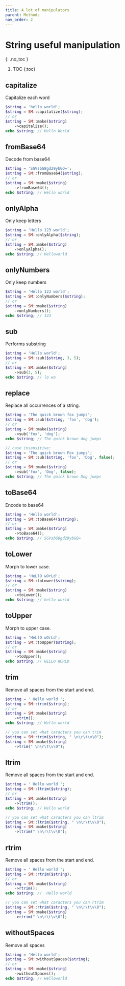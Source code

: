 ```yaml
---
title: A lot of manipulators
parent: Methods
nav_order: 2
---
```


# String useful manipulation
{: .no_toc }

1. TOC
{:toc}

## capitalize
Capitalize each word

```php
$string = 'hello world';
$string = SM::capitalize($string);
// or
$string = SM::make($string)
    ->capitalize();
echo $string; // Hello World
```

## fromBase64
Decode from base64

```php
$string = 'SGVsbG8gd29ybGQ=';
$string = SM::fromBase64($string);
// or
$string = SM::make($string)
    ->fromBase64();
echo $string; // Hello world
```

## onlyAlpha
Only keep letters

```php
$string = 'Hello 123 world';
$string = SM::onlyAlpha($string);
// or
$string = SM::make($string)
    ->onlyAlpha();
echo $string; // Helloworld
```

## onlyNumbers
Only keep numbers

```php
$string = 'Hello 123 world';
$string = SM::onlyNumbers($string);
// or
$string = SM::make($string)
    ->onlyNumbers();
echo $string; // 123
```

## sub
Performs substring

```php
$string = 'Hello world';
$string = SM::sub($string, 3, 5);
// or
$string = SM::make($string)
    ->sub(3, 5);
echo $string; // lo wo
```

## replace
Replace all occurrences of a string.

```php
$string = 'The quick brown fox jumps';
$string = SM::sub($string, 'fox', 'dog');
// or
$string = SM::make($string)
    ->sub('fox', 'dog');
echo $string; // The quick brown dog jumps

// case insensitive:
$string = 'The quick brown Fox jumps';
$string = SM::sub($string, 'fox', 'Dog', false);
// or
$string = SM::make($string)
    ->sub('fox', 'Dog', false);
echo $string; // The quick brown Dog jumps
```


## toBase64
Encode to base64

```php
$string = 'Hello world';
$string = SM::toBase64($string);
// or
$string = SM::make($string)
    ->toBase64();
echo $string; // SGVsbG8gd29ybGQ=
```

## toLower
Morph to lower case.

```php
$string = 'HeLlO wOrLd';
$string = SM::toLower($string);
// or
$string = SM::make($string)
    ->toLower();
echo $string; // hello world
```

## toUpper
Morph to upper case.

```php
$string = 'HeLlO wOrLd';
$string = SM::toUpper($string);
// or
$string = SM::make($string)
    ->toUpper();
echo $string; // HELLO WORLD
```

## trim
Remove all spaces from the start and end.

```php
$string = ' Hello world ';
$string = SM::trim($string);
// or
$string = SM::make($string)
    ->trim();
echo $string; // Hello world

// you can set what caracters you can trim
$string = SM::trim($string, " \n\r\t\v\0");
$string = SM::make($string)
    ->trim(" \n\r\t\v\0");
```

## ltrim
Remove all spaces from the start and end.

```php
$string = ' Hello world ';
$string = SM::ltrim($string);
// or
$string = SM::make($string)
    ->ltrim();
echo $string; // Hello world 

// you can set what caracters you can ltrim
$string = SM::ltrim($string, " \n\r\t\v\0");
$string = SM::make($string)
    ->ltrim(" \n\r\t\v\0");
```

## rtrim
Remove all spaces from the start and end.

```php
$string = ' Hello world ';
$string = SM::rtrim($string);
// or
$string = SM::make($string)
    ->rtrim();
echo $string; //  Hello world

// you can set what caracters you can rtrim
$string = SM::rtrim($string, " \n\r\t\v\0");
$string = SM::make($string)
    ->rtrim(" \n\r\t\v\0");
```

## withoutSpaces
Remove all spaces

```php
$string = 'Hello world';
$string = SM::withoutSpaces($string);
// or
$string = SM::make($string)
    ->withoutSpaces();
echo $string; // Helloworld
```

